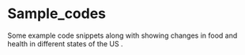 # Sample_codes
Some example code snippets along with showing changes in food and health in different states of the US .
